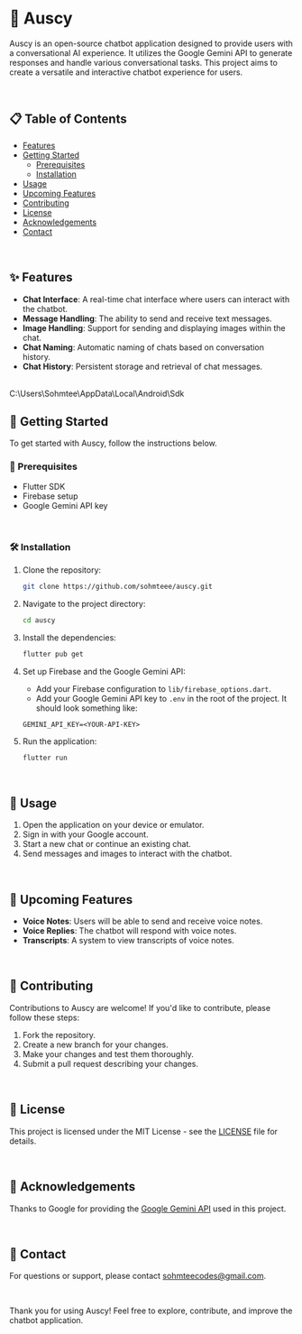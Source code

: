 # 🤖 Auscy

Auscy is an open-source chatbot application designed to provide users with a conversational AI experience. It utilizes the Google Gemini API to generate responses and handle various conversational tasks. This project aims to create a versatile and interactive chatbot experience for users.

<br/>

## 📋 Table of Contents

- [Features](#features)
- [Getting Started](#getting-started)
  - [Prerequisites](#prerequisites)
  - [Installation](#installation)
- [Usage](#usage)
- [Upcoming Features](#upcoming-features)
- [Contributing](#contributing)
- [License](#license)
- [Acknowledgements](#acknowledgements)
- [Contact](#contact)

<br/>

## ✨ Features

- **Chat Interface**: A real-time chat interface where users can interact with the chatbot.
- **Message Handling**: The ability to send and receive text messages.
- **Image Handling**: Support for sending and displaying images within the chat.
- **Chat Naming**: Automatic naming of chats based on conversation history.
- **Chat History**: Persistent storage and retrieval of chat messages.

<br/> C:\Users\Sohmtee\AppData\Local\Android\Sdk

## 🚀 Getting Started

To get started with Auscy, follow the instructions below.

### 📜 Prerequisites

- Flutter SDK
- Firebase setup
- Google Gemini API key

<br/>

### 🛠️ Installation

1. Clone the repository:

   ```bash
   git clone https://github.com/sohmteee/auscy.git
   ```

2. Navigate to the project directory:

   ```bash
   cd auscy
   ```

3. Install the dependencies:

   ```bash
   flutter pub get
   ```

4. Set up Firebase and the Google Gemini API:

   - Add your Firebase configuration to `lib/firebase_options.dart`.
   - Add your Google Gemini API key to `.env` in the root of the project. It should look something like:

   ```
   GEMINI_API_KEY=<YOUR-API-KEY>
   ```

5. Run the application:

   ```bash
   flutter run
   ```

<br/>

## 💬 Usage

1. Open the application on your device or emulator.
2. Sign in with your Google account.
3. Start a new chat or continue an existing chat.
4. Send messages and images to interact with the chatbot.

<br/>

## 🚧 Upcoming Features

- **Voice Notes**: Users will be able to send and receive voice notes.
- **Voice Replies**: The chatbot will respond with voice notes.
- **Transcripts**: A system to view transcripts of voice notes.

<br/>

## 🤝 Contributing

Contributions to Auscy are welcome! If you'd like to contribute, please follow these steps:

1. Fork the repository.
2. Create a new branch for your changes.
3. Make your changes and test them thoroughly.
4. Submit a pull request describing your changes.

<br/>

## 📝 License

This project is licensed under the MIT License - see the [LICENSE](https://opensource.org/license/mit) file for details.

<br/>

## 🙏 Acknowledgements

Thanks to Google for providing the [Google Gemini API](https://ai.google.dev/) used in this project.

<br/>

## 📧 Contact

For questions or support, please contact [sohmteecodes@gmail.com](mailto:sohmteecodes@gmail.com).

<br/>

Thank you for using Auscy! Feel free to explore, contribute, and improve the chatbot application.
